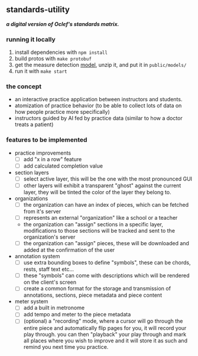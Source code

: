 ## standards-utility

***a digital version of Oclef's standards matrix.***

### running it locally

1. install dependencies with `npm install`
1. build protos with `make protobuf`
1. get the measure detection [model](https://github.com/LQR471814/measure-detection/releases/download/v0.1.0/web_model_uint8.zip), unzip it, and put it in `public/models/`
1. run it with `make start`

### the concept

- an interactive practice application between instructors and students.
- atomization of practice behavior (to be able to collect lots of data on how people practice more specifically)
- instructors guided by AI fed by practice data (similar to how a doctor treats a patient)

### features to be implemented

- practice improvements
  - [ ] add "x in a row" feature
  - [ ] add calculated completion value
- section layers
  - [ ] select active layer, this will be the one with the most pronounced GUI
  - [ ] other layers will exhibit a transparent "ghost" against the current layer, they will be tinted the color of the layer they belong to.
- organizations
  - [ ] the organization can have an index of pieces, which can be fetched from it's server
  - [ ] represents an external "organization" like a school or a teacher
  - the organization can "assign" sections in a specific layer, modifications to those sections will be tracked and sent to the organization's server
  - [ ] the organization can "assign" pieces, these will be downloaded and added at the confirmation of the user
- annotation system
  - [ ] use extra bounding boxes to define "symbols", these can be chords, rests, staff text etc...
  - [ ] these "symbols" can come with descriptions which will be rendered on the client's screen
  - [ ] create a common format for the storage and transmission of annotations, sections, piece metadata and piece content
- meter system
  - [ ] add a built in metronome
  - [ ] add tempo and meter to the piece metadata
  - [ ] (optional) a "recording" mode, where a cursor will go through the entire piece and automatically flip pages for you, it will record your play through. you can then "playback" your play through and mark all places where you wish to improve and it will store it as such and remind you next time you practice.
